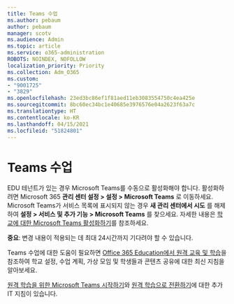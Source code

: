 ```yaml
---
title: Teams 수업
ms.author: pebaum
author: pebaum
manager: scotv
ms.audience: Admin
ms.topic: article
ms.service: o365-administration
ROBOTS: NOINDEX, NOFOLLOW
localization_priority: Priority
ms.collection: Adm_O365
ms.custom:
- "9001725"
- "3829"
ms.openlocfilehash: 23ed3bc86ef1f81aed11eb3083554750c4ea425e
ms.sourcegitcommit: 8bc60ec34bc1e40685e3976576e04a2623f63a7c
ms.translationtype: HT
ms.contentlocale: ko-KR
ms.lasthandoff: 04/15/2021
ms.locfileid: "51824801"
---
```

# <a name="teams-classes"></a>Teams 수업

EDU 테넌트가 있는 경우 Microsoft Teams를 수동으로 활성화해야 합니다. 활성화하려면 Microsoft 365 **관리 센터 설정 > 설정 > Microsoft Teams** 로 이동하세요. Microsoft Teams가 서비스 목록에 표시되지 않는 경우 **새 관리 센터에서 시도** 를 해제하여 **설정 > 서비스 및 추가 기능 > Microsoft Teams** 를 찾으세요. 자세한 내용은 [학교에 대한 Microsoft Teams 활성화하기](https://docs.microsoft.com/microsoft-365/education/intune-edu-trial/enable-microsoft-teams#enable-microsoft-teams-for-your-school-1)를 참조하세요. 

**중요**: 변경 내용이 적용되는 데 최대 24시간까지 기다려야 할 수 있습니다. 

Teams 수업에 대한 도움이 필요하면 [Office 365 Education에서 원격 교육 및 학습](https://support.office.com/article/remote-teaching-and-learning-in-office-365-education-f651ccae-7b65-478b-8366-51bb884025c4)을 참조하여 학교 설정, 수업 계획, 가상 모임 및 학생들과 콘텐츠 공유에 대한 최신 지침을 알아보세요.

[원격 학습을 위한 Microsoft Teams 시작하기](https://docs.microsoft.com/MicrosoftTeams/remote-learning-edu)와 [원격 학습으로 전환하기](https://www.microsoft.com/education/remote-learning)에 대한 추가 IT 지침이 있습니다.

